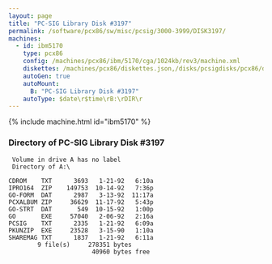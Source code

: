 ```yaml
---
layout: page
title: "PC-SIG Library Disk #3197"
permalink: /software/pcx86/sw/misc/pcsig/3000-3999/DISK3197/
machines:
  - id: ibm5170
    type: pcx86
    config: /machines/pcx86/ibm/5170/cga/1024kb/rev3/machine.xml
    diskettes: /machines/pcx86/diskettes.json,/disks/pcsigdisks/pcx86/diskettes.json
    autoGen: true
    autoMount:
      B: "PC-SIG Library Disk #3197"
    autoType: $date\r$time\rB:\rDIR\r
---
```


{% include machine.html id="ibm5170" %}

### Directory of PC-SIG Library Disk #3197

     Volume in drive A has no label
     Directory of A:\

    CDROM    TXT      3693   1-21-92   6:10a
    IPRO164  ZIP    149753  10-14-92   7:36p
    GO-FORM  DAT      2987   3-13-92  11:17a
    PCXALBUM ZIP     36629  11-17-92   5:43p
    GO-STRT  DAT       549  10-15-92   1:00p
    GO       EXE     57040   2-06-92   2:16a
    PCSIG    TXT      2335   1-21-92   6:09a
    PKUNZIP  EXE     23528   3-15-90   1:10a
    SHAREMAG TXT      1837   1-21-92   6:11a
            9 file(s)     278351 bytes
                           40960 bytes free
